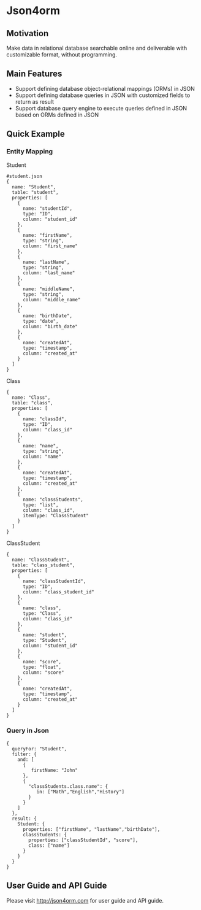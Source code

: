 # Json4orm
## Motivation
Make data in relational database searchable online and deliverable with customizable format, without programming.  
## Main Features
- Support defining database object-relational mappings (ORMs) in JSON
- Support defining database queries in JSON with customized fields to return as result
- Support database query engine to execute queries defined in JSON based on ORMs defined in JSON
## Quick Example
### Entity Mapping
Student
```
#student.json
{
  name: "Student",
  table: "student",
  properties: [
    {
      name: "studentId",
      type: "ID",
      column: "student_id"
    },
    {
      name: "firstName",
      type: "string",
      column: "first_name"
    },
    {
      name: "lastName",
      type: "string",
      column: "last_name"
    },
    {
      name: "middleName",
      type: "string",
      column: "middle_name"
    },
    {
      name: "birthDate",
      type: "date",
      column: "birth_date"
    },
    {
      name: "createdAt",
      type: "timestamp",
      column: "created_at"
    }
  ]
}
```
Class
```
{
  name: "Class",
  table: "class",
  properties: [
    {
      name: "classId",
      type: "ID",
      column: "class_id"
    },
    {
      name: "name",
      type: "string",
      column: "name"
    },
    {
      name: "createdAt",
      type: "timestamp",
      column: "created_at"
    },
    {
      name: "classStudents",
      type: "list",
      column: "class_id",
      itemType: "ClassStudent"
    }
  ]
}
```
ClassStudent
```
{
  name: "ClassStudent",
  table: "class_student",
  properties: [
    {
      name: "classStudentId",
      type: "ID",
      column: "class_student_id"
    },
    {
      name: "class",
      type: "Class",
      column: "class_id"
    },
    {
      name: "student",
      type: "Student",
      column: "student_id"
    },
    {
      name: "score",
      type: "float",
      column: "score"
    },
    {
      name: "createdAt",
      type: "timestamp",
      column: "created_at"
    }
  ]
}
```
### Query in Json
```
{
  queryFor: "Student",
  filter: {
    and: [
      {
         firstName: "John"
      },
      {
        "classStudents.class.name": {
           in: ["Math","English","History"]
        } 
      }
    ]   
  },
  result: {
    Student: {
      properties: ["firstName", "lastName","birthDate"],
      classStudents: {
        properties: ["classStudentId", "score"],
        class: ["name"]
      }
    }  
  }
}
```
## User Guide and API Guide
Please visit http://json4orm.com for user guide and API guide.

